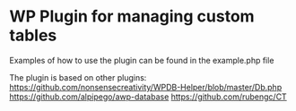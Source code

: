 # WP Plugin for managing custom tables

Examples of how to use the plugin can be found in the example.php file

The plugin is based on other plugins:
https://github.com/nonsensecreativity/WPDB-Helper/blob/master/Db.php
https://github.com/alpipego/awp-database
https://github.com/rubengc/CT

